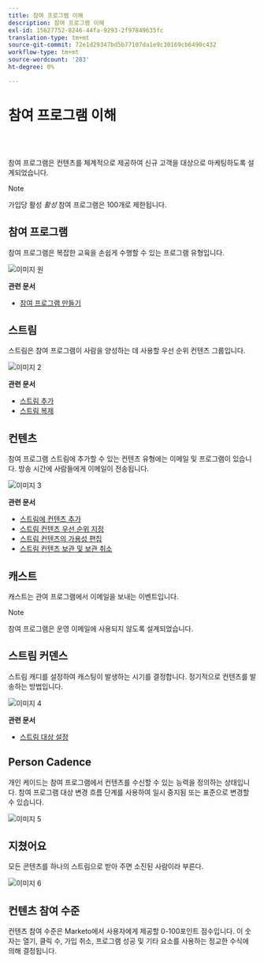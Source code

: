 ```yaml
---
title: 참여 프로그램 이해
description: 참여 프로그램 이해
exl-id: 15627752-8246-44fa-9293-2f97849635fc
translation-type: tm+mt
source-git-commit: 72e1d29347bd5b77107da1e9c30169cb6490c432
workflow-type: tm+mt
source-wordcount: '283'
ht-degree: 0%

---
```


# 참여 프로그램 이해

<br> 

참여 프로그램은 컨텐츠를 체계적으로 제공하여 신규 고객을 대상으로 마케팅하도록 설계되었습니다.

>[!NOTE]
>
>가입당 활성 _활성_ 참여 프로그램은 100개로 제한됩니다.

## 참여 프로그램

참여 프로그램은 복잡한 교육을 손쉽게 수행할 수 있는 프로그램 유형입니다.

![이미지 원](/help/sky/assets/engagement-programs/understanding-engagement-programs/understanding-engagement-programs-1.png)

**관련 문서**

* [참여 프로그램 만들기](/help/sky/create-an-engagement-program.md)

## 스트림

스트림은 참여 프로그램이 사람을 양성하는 데 사용할 우선 순위 컨텐츠 그룹입니다.

![이미지 2](/help/sky/assets/engagement-programs/understanding-engagement-programs/understanding-engagement-programs-2.png)

**관련 문서**

* [스트림 추가](/help/sky/add-a-stream-to-an-engagement-program.md)
* [스트림 복제](/help/sky/clone-a-stream.md)

## 컨텐츠

참여 프로그램 스트림에 추가할 수 있는 컨텐츠 유형에는 이메일 및 프로그램이 있습니다. 방송 시간에 사람들에게 이메일이 전송됩니다.

![이미지 3](/help/sky/assets/engagement-programs/understanding-engagement-programs/understanding-engagement-programs-3.png)

**관련 문서**

* [스트림에 컨텐츠 추가](/help/sky/add-content-to-an-engagement-stream.md)
* [스트림 컨텐츠 우선 순위 지정](/help/sky/prioritize-stream-content.md)
* [스트림 컨텐츠의 가용성 편집](/help/sky/edit-availability-of-stream-content.md)
* [스트림 컨텐츠 보관 및 보관 취소](/help/sky/archive-and-unarchive-stream-content.md)

## 캐스트

캐스트는 관여 프로그램에서 이메일을 보내는 이벤트입니다.

>[!NOTE]
>
>참여 프로그램은 운영 이메일에 사용되지 않도록 설계되었습니다.

## 스트림 커덴스

스트림 캐디를 설정하여 캐스팅이 발생하는 시기를 결정합니다. 정기적으로 컨텐츠를 발송하는 방법입니다.

![이미지 4](/help/sky/assets/engagement-programs/understanding-engagement-programs/understanding-engagement-programs-4.png)

**관련 문서**

* [스트림 대상 설정](/help/sky/set-stream-cadence.md)

## Person Cadence

개인 케이드는 참여 프로그램에서 컨텐츠를 수신할 수 있는 능력을 정의하는 상태입니다. 참여 프로그램 대상 변경 흐름 단계를 사용하여 일시 중지됨 또는 표준으로 변경할 수 있습니다.

![이미지 5](/help/sky/assets/engagement-programs/understanding-engagement-programs/understanding-engagement-programs-5.png)

## 지쳤어요

모든 콘텐츠를 하나의 스트림으로 받아 주면 소진된 사람이라 부른다.

![이미지 6](/help/sky/assets/engagement-programs/understanding-engagement-programs/understanding-engagement-programs-6.png)

## 컨텐츠 참여 수준

컨텐츠 참여 수준은 Marketo에서 사용자에게 제공할 0-100포인트 점수입니다. 이 숫자는 열기, 클릭 수, 가입 취소, 프로그램 성공 및 기타 요소를 사용하는 정교한 수식에 의해 결정됩니다.
